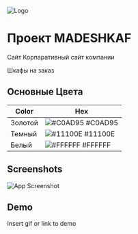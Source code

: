 
![Logo](https://disk.yandex.ru/i/xhF6RMhFAE5gNg)



# Проект MADESHKAF

Сайт Корпаративный сайт компании

Шкафы на заказ


## Основные Цвета 

| Color             | Hex                                                                |
| ----------------- | ------------------------------------------------------------------ |
| Золотой | ![#C0AD95](https://via.placeholder.com/10/C0AD95?text=+) #C0AD95 |
| Темный | ![#11100E](https://via.placeholder.com/10/11100E?text=+) #11100E |
| Белый | ![#FFFFFF](https://via.placeholder.com/10/FFFFFF?text=+) #FFFFFF |


## Screenshots

![App Screenshot](<img src="screencapture.png">)


## Demo

Insert gif or link to demo

